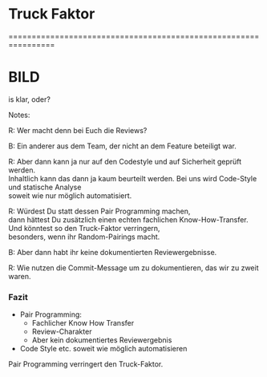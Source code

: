

# Truck Faktor


================================================================

# BILD

is klar, oder?


Notes:


R: Wer macht denn bei Euch die Reviews?

B: Ein anderer aus dem Team, der nicht an dem Feature beteiligt war.

R: Aber dann kann ja nur auf den Codestyle und auf Sicherheit geprüft werden.\
Inhaltlich kann das dann ja kaum beurteilt werden.
Bei uns wird Code-Style und statische Analyse\
soweit wie nur möglich automatisiert.

R: Würdest Du statt dessen Pair Programming machen,\
dann hättest Du zusätzlich einen echten fachlichen Know-How-Transfer.\
Und könntest so den Truck-Faktor verringern,\
besonders, wenn ihr Random-Pairings macht.

B: Aber dann habt ihr keine dokumentierten Reviewergebnisse.

R: Wie nutzen die Commit-Message um zu dokumentieren, das wir zu zweit waren.   


### Fazit

 * Pair Programming: 
   - Fachlicher Know How Transfer
   - Review-Charakter
   - Aber kein dokumentiertes Reviewergebnis
 * Code Style etc. soweit wie möglich automatisieren

Pair Programming verringert den Truck-Faktor.
 